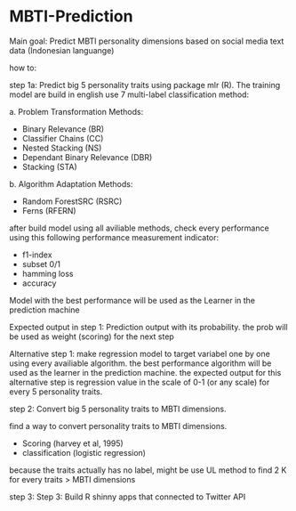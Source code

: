 # MBTI-Prediction

Main goal:
Predict MBTI personality dimensions based on social media text data (Indonesian languange)

how to:

step 1a: 
Predict big 5 personality traits using package mlr (R). The training model are build in english 
use 7 multi-label classification method:

a. Problem Transformation Methods:
- Binary Relevance (BR)
- Classifier Chains (CC)
- Nested Stacking (NS)
- Dependant Binary Relevance (DBR)
- Stacking (STA)

b. Algorithm Adaptation Methods:
- Random ForestSRC (RSRC)
- Ferns (RFERN)

after build model using all aviliable methods, check every performance using this following performance measurement indicator:
- f1-index
- subset 0/1
- hamming loss
- accuracy

Model with the best performance will be used as the Learner in the prediction machine

Expected output in step 1:
Prediction output with its probability. the prob will be used as weight (scoring) for the next step

Alternative step 1:
make regression model to target variabel one by one using every availiable algorithm. the best performance algorithm will be used as the learner in the prediction machine. the expected output for this alternative step is regression value in the scale of 0-1 (or any scale) for every 5 personality traits.

step 2:
Convert big 5 personality traits to MBTI dimensions.

find a way to  convert personality traits to MBTI dimensions. 
- Scoring (harvey et al, 1995)
- classification (logistic regression)

because the traits actually has no label, might be use UL method to find 2 K for every traits > MBTI dimensions

step 3:
Step 3: Build R shinny apps that connected to Twitter API




